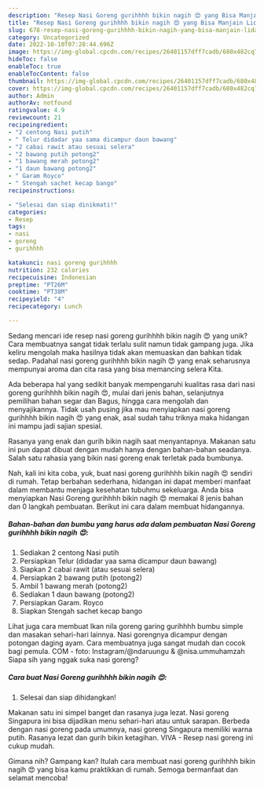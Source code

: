 ```yaml
---
description: "Resep Nasi Goreng gurihhhh bikin nagih 😍 yang Bisa Manjain Lidah"
title: "Resep Nasi Goreng gurihhhh bikin nagih 😍 yang Bisa Manjain Lidah"
slug: 678-resep-nasi-goreng-gurihhhh-bikin-nagih-yang-bisa-manjain-lidah
category: Uncategorized
date: 2022-10-10T07:28:44.696Z
image: https://img-global.cpcdn.com/recipes/26401157dff7cadb/680x482cq70/nasi-goreng-gurihhhh-bikin-nagih-foto-resep-utama.jpg
hideToc: false
enableToc: true
enableTocContent: false
thumbnail: https://img-global.cpcdn.com/recipes/26401157dff7cadb/680x482cq70/nasi-goreng-gurihhhh-bikin-nagih-foto-resep-utama.jpg
cover: https://img-global.cpcdn.com/recipes/26401157dff7cadb/680x482cq70/nasi-goreng-gurihhhh-bikin-nagih-foto-resep-utama.jpg
author: Admin
authorAv: notfound
ratingvalue: 4.9
reviewcount: 21
recipeingredient:
- "2 centong Nasi putih"
- " Telur didadar yaa sama dicampur daun bawang"
- "2 cabai rawit atau sesuai selera"
- "2 bawang putih potong2"
- "1 bawang merah potong2"
- "1 daun bawang potong2"
- " Garam Royco"
- " Stengah sachet kecap bango"
recipeinstructions:

- "Selesai dan siap dinikmati!"
categories:
- Resep
tags:
- nasi
- goreng
- gurihhhh

katakunci: nasi goreng gurihhhh 
nutrition: 232 calories
recipecuisine: Indonesian
preptime: "PT26M"
cooktime: "PT38M"
recipeyield: "4"
recipecategory: Lunch

---
```





Sedang mencari ide resep nasi goreng gurihhhh bikin nagih 😍 yang unik? Cara membuatnya sangat tidak terlalu sulit namun tidak gampang juga. Jika keliru mengolah maka hasilnya tidak akan memuaskan dan bahkan tidak sedap. Padahal nasi goreng gurihhhh bikin nagih 😍 yang enak seharusnya mempunyai aroma dan cita rasa yang bisa memancing selera Kita.





Ada beberapa hal yang sedikit banyak mempengaruhi kualitas rasa dari nasi goreng gurihhhh bikin nagih 😍, mulai dari jenis bahan, selanjutnya pemilihan bahan segar dan Bagus, hingga cara mengolah dan menyajikannya. Tidak usah pusing jika mau menyiapkan nasi goreng gurihhhh bikin nagih 😍 yang enak,      asal sudah tahu triknya maka hidangan ini mampu jadi sajian spesial.














Rasanya yang enak dan gurih bikin nagih saat menyantapnya. Makanan satu ini pun dapat dibuat dengan mudah hanya dengan bahan-bahan seadanya. Salah satu rahasia yang bikin nasi goreng enak terletak pada bumbunya.






Nah, kali ini kita coba, yuk, buat nasi goreng gurihhhh bikin nagih 😍 sendiri di rumah. Tetap berbahan sederhana, hidangan ini dapat memberi manfaat dalam membantu menjaga kesehatan tubuhmu sekeluarga. Anda bisa menyiapkan Nasi Goreng gurihhhh bikin nagih 😍 memakai 8 jenis bahan dan 0 langkah pembuatan. Berikut ini cara dalam membuat hidangannya.

<!--inarticleads1-->

##### Bahan-bahan dan bumbu yang harus ada dalam pembuatan Nasi Goreng gurihhhh bikin nagih 😍:

1. Sediakan 2 centong Nasi putih
1. Persiapkan  Telur (didadar yaa sama dicampur daun bawang)
1. Siapkan 2 cabai rawit (atau sesuai selera)
1. Persiapkan 2 bawang putih (potong2)
1. Ambil 1 bawang merah (potong2)
1. Sediakan 1 daun bawang (potong2)
1. Persiapkan  Garam. Royco
1. Siapkan  Stengah sachet kecap bango


Lihat juga cara membuat Ikan nila goreng garing gurihhhh bumbu simple dan masakan sehari-hari lainnya. Nasi gorengnya dicampur dengan potongan daging ayam. Cara membuatnya juga sangat mudah dan cocok bagi pemula. COM - foto: Instagram/@ndaruungu &amp; @nisa.ummuhamzah Siapa sih yang nggak suka nasi goreng? 

<!--inarticleads2-->

##### Cara buat Nasi Goreng gurihhhh bikin nagih 😍:


1. Selesai dan siap dihidangkan!

Makanan satu ini simpel banget dan rasanya juga lezat. Nasi goreng Singapura ini bisa dijadikan menu sehari-hari atau untuk sarapan. Berbeda dengan nasi goreng pada umumnya, nasi goreng Singapura memiliki warna putih. Rasanya lezat dan gurih bikin ketagihan. VIVA - Resep nasi goreng ini cukup mudah. 

Gimana nih? Gampang kan? Itulah cara membuat nasi goreng gurihhhh bikin nagih 😍 yang bisa kamu praktikkan di rumah. Semoga bermanfaat dan selamat mencoba!
